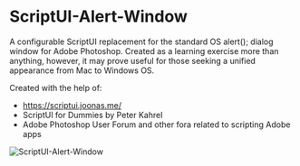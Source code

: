 # ScriptUI-Alert-Window
A configurable ScriptUI replacement for the standard OS alert(); dialog window for Adobe Photoshop. Created as a learning exercise more than anything, however, it may prove useful for those seeking a unified appearance from Mac to Windows OS.

Created with the help of:

* https://scriptui.joonas.me/
* ScriptUI for Dummies by Peter Kahrel
* Adobe Photoshop User Forum and other fora related to scripting Adobe apps

![ScriptUI-Alert-Window](https://user-images.githubusercontent.com/14517328/124369713-3b2c9900-dcb2-11eb-9767-210937eb8f3b.png)
